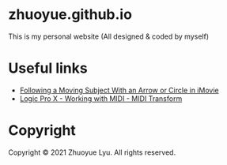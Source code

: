 # zhuoyue.github.io
This is my personal website (All designed & coded by myself)


# Useful links
* [Following a Moving Subject With an Arrow or Circle in iMovie](https://youtu.be/9zhMTmsrcjY)
* [Logic Pro X - Working with MIDI - MIDI Transform](https://youtu.be/CZ-l0znJ2u8)


# Copyright
Copyright © 2021 Zhuoyue Lyu. All rights reserved.
